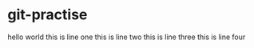# git-practise
hello world 
this is line one 
this is line two 
this is line three 
this is line four

